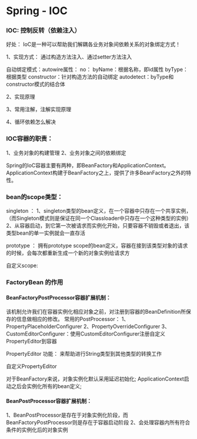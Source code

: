 # Spring - IOC

### IOC: 控制反转（依赖注入）
好处：
IoC是一种可以帮助我们解耦各业务对象间依赖关系的对象绑定方式！

1、实现方式：
通过构造方法注入、通过setter方法注入

自动绑定模式：autowire属性：
no：
byName：根据名称，即id属性
byType：根据类型
constructor：针对构造方法的自动绑定
autodetect：byType和constructor模式的结合体


2、实现原理

3、常用注解，注解实现原理

4、循环依赖怎么解决

### IOC容器的职责：
1、业务对象的构建管理
2、业务对象之间的依赖绑定

Spring的IoC容器主要有两种，即BeanFactory和ApplicationContext。
ApplicationContext构建于BeanFactory之上，提供了许多BeanFactory之外的特性。


### bean的scope类型：
singleton ：
1、singleton类型的bean定义，在一个容器中只存在一个共享实例，
（而Singleton模式则是保证在同一个Classloader中只存在一个这种类型的实例）
2、从容器启动，到它第一次被请求而实例化开始，只要容器不销毁或者退出，该类型bean的单一实例就会一直存活

prototype ：
拥有prototype scope的bean定义，容器在接到该类型对象的请求的时候，会每次都重新生成一个新的对象实例给请求方

自定义scope:


### FactoryBean 的作用


#### BeanFactoryPostProcessor容器扩展机制：
该机制允许我们在容器实例化相应对象之前，对注册到容器的BeanDefinition所保存的信息做相应的修改。
常用的PostProcessor：
1、PropertyPlaceholderConfigurer
2、PropertyOverrideConfigurer
3、CustomEditorConfigurer：使用CustomEditorConfigurer注册自定义PropertyEditor到容器

PropertyEditor 功能：
来帮助进行String类型到其他类型的转换工作

自定义PropertyEditor

对于BeanFactory来说，对象实例化默认采用延迟初始化;
ApplicationContext启动之后会实例化所有的bean定义;

#### BeanPostProcessor容器扩展机制：
1、BeanPostProcessor是存在于对象实例化阶段，而BeanFactoryPostProcessor则是存在于容器启动阶段
2、会处理容器内所有符合条件的实例化后的对象实例


